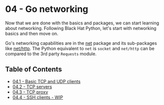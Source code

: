 # 04 - Go networking
Now that we are done with the basics and packages, we can start learning about networking. Following Black Hat Python, let's start with networking basics and then move on.

Go's networking capabilities are in the [net][net-pkg] package and its sub-packages like [net/http][net-http-pkg]. The Python equivalent to `net` is `socket` and `net/http` can be compared to the 3rd party `Requests` module.

## Table of Contents

- [04.1 - Basic TCP and UDP clients](04.1.md)
- [04.2 - TCP servers](04.2.md)
- [04.3 - TCP proxy](04.3.md)
- [04.4 - SSH clients - WIP](04.4.md)

<!-- Links -->

[net-pkg]: https://golang.org/pkg/net/
[net-http-pkg]: https://golang.org/pkg/net/http/
